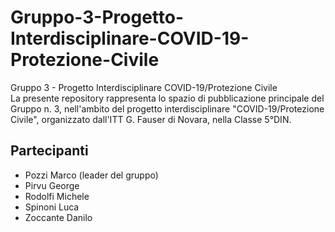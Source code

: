 # Gruppo-3-Progetto-Interdisciplinare-COVID-19-Protezione-Civile
Gruppo 3 - Progetto Interdisciplinare COVID-19/Protezione Civile<br>
La presente repository rappresenta lo spazio di pubblicazione principale del Gruppo n. 3, nell'ambito del progetto interdisciplinare "COVID-19/Protezione Civile", organizzato dall'ITT G. Fauser di Novara, nella Classe 5°DIN.
<h2>Partecipanti</h2>
<ul>
  <li>Pozzi Marco (leader del gruppo)</li>
  <li>Pirvu George</li>
  <li>Rodolfi Michele</li>
  <li>Spinoni Luca</li>
  <li>Zoccante Danilo</li>
</ul>
